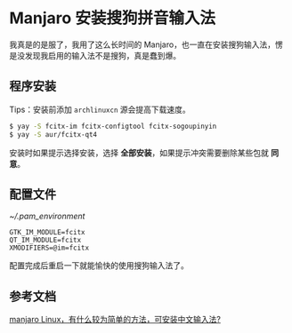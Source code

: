 # Manjaro 安装搜狗拼音输入法


我真是的是服了，我用了这么长时间的 Manjaro，也一直在安装搜狗输入法，愣是没发现我启用的输入法不是搜狗，真是蠢到爆。

<!--more-->

## 程序安装

Tips：安装前添加 `archlinuxcn` 源会提高下载速度。

```bash
$ yay -S fcitx-im fcitx-configtool fcitx-sogoupinyin
$ yay -S aur/fcitx-qt4
```

安装时如果提示选择安装，选择 **全部安装**，如果提示冲突需要删除某些包就 **同意**。

## 配置文件

*~/.pam_environment*

```
GTK_IM_MODULE=fcitx
QT_IM_MODULE=fcitx
XMODIFIERS=@im=fcitx
```

配置完成后重启一下就能愉快的使用搜狗输入法了。

## 参考文档

[manjaro Linux，有什么较为简单的方法，可安装中文输入法? ](https://www.zhihu.com/question/330715155/answer/731357066)

